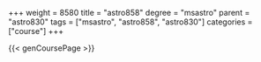 +++
weight = 8580
title = "astro858"
degree = "msastro"
parent = "astro830"
tags = ["msastro", "astro858", "astro830"]
categories = ["course"]
+++

{{< genCoursePage >}}
